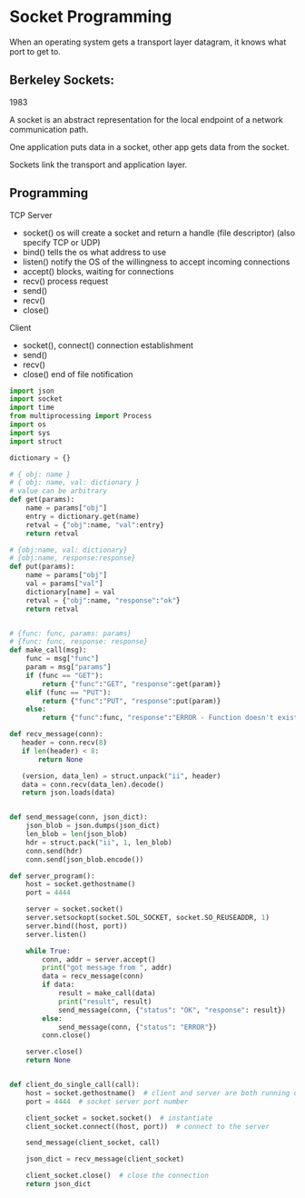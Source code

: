 # Socket Programming

When an operating system gets a transport layer datagram, it knows what port to
get to.

## Berkeley Sockets:

1983

A socket is an abstract representation for the local endpoint of a network
communication path.

One application puts data in a socket, other app gets data from the socket.

Sockets link the transport and application layer.

## Programming

TCP Server

- socket() os will create a socket and return a handle (file descriptor) (also
  specify TCP or UDP)
- bind() tells the os what address to use
- listen() notify the OS of the willingness to accept incoming connections
- accept() blocks, waiting for connections
- recv() process request
- send()
- recv()
- close()

Client

- socket(), connect() connection establishment
- send()
- recv()
- close() end of file notification

```python
import json
import socket
import time
from multiprocessing import Process
import os
import sys
import struct

dictionary = {}

# { obj: name }
# { obj: name, val: dictionary }
# value can be arbitrary
def get(params):
    name = params["obj"]
    entry = dictionary.get(name)
    retval = {"obj":name, "val":entry}
    return retval

# {obj:name, val: dictionary}
# {obj:name, response:response}
def put(params):
    name = params["obj"]
    val = params["val"]
    dictionary[name] = val
    retval = {"obj":name, "response":"ok"}
    return retval


# {func: func, params: params}
# {func: func, response: response}
def make_call(msg):
    func = msg["func"]
    param = msg["params"]
    if (func == "GET"):
        return {"func":"GET", "response":get(param)}
    elif (func == "PUT"):
        return {"func":"PUT", "response":put(param)}
    else:
        return {"func":func, "response":"ERROR - Function doesn't exist"}

def recv_message(conn):
   header = conn.recv(8)
   if len(header) < 8:
       return None

   (version, data_len) = struct.unpack("ii", header)
   data = conn.recv(data_len).decode()
   return json.loads(data)


def send_message(conn, json_dict):
    json_blob = json.dumps(json_dict)
    len_blob = len(json_blob)
    hdr = struct.pack("ii", 1, len_blob)
    conn.send(hdr)
    conn.send(json_blob.encode())

def server_program():
    host = socket.gethostname()
    port = 4444

    server = socket.socket()
    server.setsockopt(socket.SOL_SOCKET, socket.SO_REUSEADDR, 1)
    server.bind((host, port))
    server.listen()

    while True:
        conn, addr = server.accept()
        print("got message from ", addr)
        data = recv_message(conn)
        if data:
            result = make_call(data)
            print("result", result)
            send_message(conn, {"status": "OK", "response": result})
        else:
            send_message(conn, {"status": "ERROR"})
        conn.close()

    server.close()
    return None


def client_do_single_call(call):
    host = socket.gethostname()  # client and server are both running on same host
    port = 4444  # socket server port number

    client_socket = socket.socket()  # instantiate
    client_socket.connect((host, port))  # connect to the server

    send_message(client_socket, call)

    json_dict = recv_message(client_socket)

    client_socket.close()  # close the connection
    return json_dict
```
